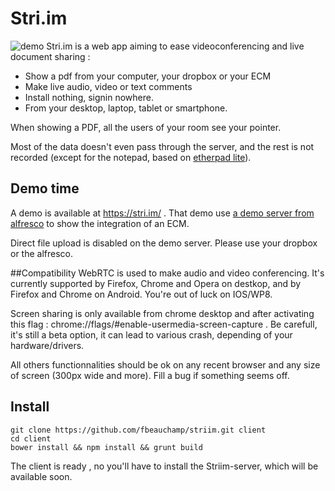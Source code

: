 # Stri.im


![demo ](https://github.com/fbeauchamp/striim/raw/master/docs/demo.gif "Demo")
Stri.im is a web app aiming to ease videoconferencing  and  live document sharing :
* Show a pdf from your computer, your dropbox or your ECM
* Make live audio, video or text comments
* Install nothing, signin nowhere.
* From your desktop, laptop, tablet or smartphone.

When showing a PDF, all the users of your room see your pointer.

Most of the data doesn't even pass through the server, and the rest is not recorded (except for the notepad,
based on [etherpad lite](http://etherpad.org/)).


## Demo time
A demo is available at https://stri.im/ . That demo use [a demo server from alfresco](http://cmis.alfresco.com)  to
show the integration of an ECM.

Direct file upload is disabled on the demo server. Please use your dropbox or the alfresco.

##Compatibility
WebRTC is used to make audio and video conferencing. It's currently supported by Firefox, Chrome and Opera on destkop,
and by Firefox and Chrome on Android. You're out of luck on IOS/WP8.

Screen sharing is only available from chrome desktop and after activating this flag : chrome://flags/#enable-usermedia-screen-capture .
Be carefull, it's still a beta option, it can lead to various crash, depending of your hardware/drivers.
 
All others functionnalities should be ok on any recent browser and any size of screen (300px wide and more). Fill a bug
if something seems off.

## Install
    git clone https://github.com/fbeauchamp/striim.git client
    cd client
    bower install && npm install && grunt build

 The client is ready , no you'll have to install the Striim-server, which will be available soon.
